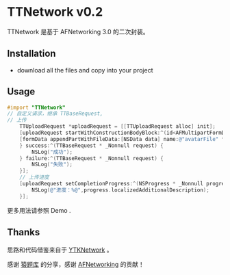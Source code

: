 # TTNetwork v0.2
TTNetwork 是基于 AFNetworking 3.0 的二次封装。


## Installation

- download all the files and copy into your project

## Usage

```objective-c 
#import "TTNetwork"
// 自定义请求，继承 TTBaseRequest,
// 上传
    TTUploadRequest *uploadRequest = [[TTUploadRequest alloc] init];
    [uploadRequest startWithConstructionBodyBlock:^(id<AFMultipartFormData>  _Nonnull formData) {
    [formData appendPartWithFileData:[NSData data] name:@"avatarFile" fileName:@"avatar.jpg" mimeType:@"image/png"]; 
    } success:^(TTBaseRequest * _Nonnull request) { 
    	NSLog("成功");  
    } failure:^(TTBaseRequest * _Nonnull request) { 
    	NSLog("失败");   
    }];
    // 上传进度 
    [uploadRequest setCompletionProgress:^(NSProgress * _Nonnull progress) {
        NSLog(@"进度：%@",progress.localizedAdditionalDescription);
    }];
```

更多用法请参照 Demo .



## Thanks 


思路和代码借鉴来自于 [YTKNetwork](https://github.com/yuantiku/YTKNetwork) 。

感谢 [猿题库](https://github.com/yuantiku) 的分享，感谢 [AFNetworking](https://github.com/AFNetworking/AFNetworking) 的贡献！